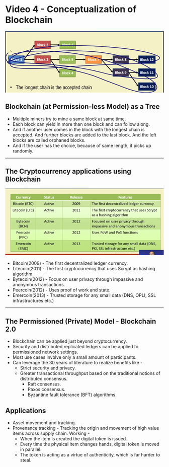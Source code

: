 # Video 4 - Conceptualization of Blockchain

![](Untitled-3ae8b798-9853-4908-b8f5-a02b5cd729a3.png)

## Blockchain (at Permission-less Model) as a Tree

- Multiple miners try to mine a same block at same time.
- Each block can yield in more than one block and can follow along.
- And if another user comes in the block with the longest chain is accepted. And further blocks are added to the last block. And the left blocks are called orphaned blocks.
- And if the user has the choice, because of same length, it picks up randomly.

---

## The Cryptocurrency applications using Blockchain

![](Untitled-b7d9ab63-cc2c-45ca-9a89-03a96a4ae6b2.png)

- Bitcoin(2009) - The first decentralized ledger currency.
- Litecoin(2011) - The first cryptocurrency that uses Scrypt as hashing algorithm.
- Bytecoin(2012) - Focus on user privacy through impassive and anonymous transactions.
- Peercoin(2012) - Uses proof of work and state.
- Emercoin(2013) - Trusted storage for any small data (DNS, OPLI, SSL infrastructures etc.)

---

## The Permissioned (Private) Model - Blockchain 2.0

- Blockchain can be applied just beyond cryptocurrency.
- Security and distributed replicated ledgers can be applied to permissioned network settings.
- Most use cases involve only a small amount of participants.
- Can leverage the 30 years of literature to realize benefits like -
  - Strict security and privacy.
  - Greater transactional throughput based on the traditional notions of distributed consensus.
    - Raft consensus.
    - Paxos consensus.
    - Byzantine fault tolerance (BFT) algorithms.

## Applications

- Asset movement and tracking.
- Provenance tracking - Tracking the origin and movement of high value items across supply chain. Working -
  - When the item is created the digital token is issued.
  - Every time the physical item changes hands, digital token is moved in parallel.
  - The token is acting as a virtue of authenticity, which is far harder to steal.
